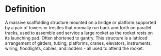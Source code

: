 # Definition

A massive scaffolding structure mounted on a bridge or platform
supported by a pair of towers or trestles that normally run back and
forth on parallel tracks, used to assemble and service a large rocket as
the rocket rests on its launching pad. Often shortened to gantry. This
structure is a latticed arrangement of girders, tubing, platforms,
cranes, elevators, instruments, wiring, floodlights, cables, and
ladders - all used to attend the rocket.
